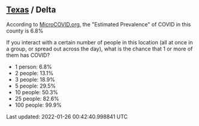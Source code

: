 
## [Texas](/united-states/texas) / Delta

According to [MicroCOVID.org](http://microcovid.org),
the "Estimated Prevalence" of COVID in this county is 6.8%

If you interact with a certain number of people in this location
(all at once in a group, or spread out across the day), what is the chance that
1 or more of them has COVID?

- 1 person: 6.8%
- 2 people: 13.1%
- 3 people: 18.9%
- 5 people: 29.5%
- 10 people: 50.3%
- 25 people: 82.6%
- 100 people: 99.9%

Last updated: 2022-01-26 00:42:40.998841 UTC
